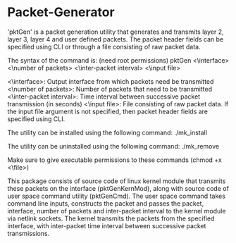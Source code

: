 # Packet-Generator

'pktGen' is a packet generation utility that generates and transmits layer 2,
layer 3, layer 4 and user defined packets. The packet header fields can be
specified using CLI or through a file consisting of raw packet data.

The syntax of the command is: (need root permissions)
pktGen <\interface> <\number of packets> <\inter-packet interval> <\input file>

<\interface>: Output interface from which packets need be transmitted
<\number of packets>: Number of packets that need to be transmitted
<\inter-packet interval>: Time interval between successive packet transmission
                         (in seconds)
<\input file>: File consisting of raw packet data. If the input file argument
              is not specified, then packet header fields are specified using
              CLI.

The utility can be installed using the following command:
./mk\_install

The utility can be uninstalled using the following command:
./mk\_remove

Make sure to give executable permissions to these commands (chmod +x <\file>)

This package consists of source code of linux kernel module that transmits
these packets on the interface (pktGenKernMod), along with source code of user
space command utility (pktGenCmd).
The user space command takes command line inputs, constructs the packet and
passes the packet, interface, number of packets and inter-packet interval to
the kernel module via netlink sockets. The kernel transmits the packets
from the specified interface, with inter-packet time interval between
successive packet transmissions.

